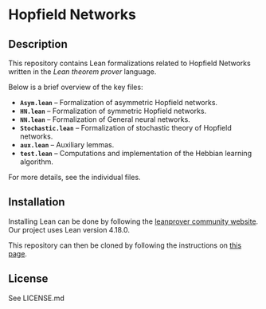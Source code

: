 # Hopfield Networks

## Description
This repository contains Lean formalizations related to Hopfield Networks written in the *Lean theorem prover* language.

Below is a brief overview of the key files:

- **`Asym.lean`** – Formalization of asymmetric Hopfield networks.  
- **`HN.lean`** – Formalization of symmetric Hopfield networks.  
- **`NN.lean`** – Formalization of General neural networks.  
- **`Stochastic.lean`** – Formalization of stochastic theory of Hopfield networks.  
- **`aux.lean`** – Auxiliary lemmas.  
- **`test.lean`** – Computations and implementation of the Hebbian learning algorithm.  

For more details, see the individual files.

## Installation
Installing Lean can be done by following the [leanprover community website](https://leanprover-community.github.io/get_started.html).
Our project uses Lean version 4.18.0.

This repository can then be cloned by following the instructions on [this page](https://leanprover-community.github.io/install/project.html).

## License
See LICENSE.md
